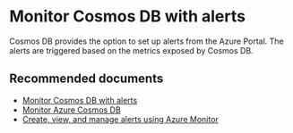 <properties
	pageTitle="Monitor Cosmos with DB alerts"
  description="Configure Cosmos DB alerts"
	service="microsoft.documentdb"
	resource="databaseAccounts"
	authors="balaksms"
	displayOrder="90"
	selfHelpType="resource"
	supportTopicIds="32597488"
	resourceTags=""
	productPesIds="15585"
	cloudEnvironments="public"
/>

# Monitor Cosmos DB with alerts

Cosmos DB provides the option to set up alerts from the Azure Portal. The alerts are triggered  based on the metrics exposed by Cosmos DB.


## **Recommended documents**
* [Monitor Cosmos DB with alerts](https://docs.microsoft.com/azure/cosmos-db/monitor-accounts#set-up-alerts-in-the-portal)
* [Monitor Azure Cosmos DB](https://docs.microsoft.com/azure/cosmos-db/monitor-accounts)
* [Create, view, and manage alerts using Azure Monitor](https://docs.microsoft.com/azure/monitoring-and-diagnostics/monitor-alerts-unified-usage)
